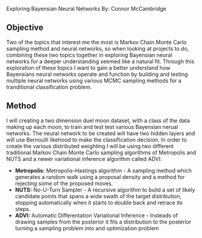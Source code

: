  Exploring Bayensian Neural Networks
By: Connor McCambridge


## Objective

Two of the topics that interest me the most is Markov Chain Monte Carlo sampling method and neural networks, so when looking at projects to do, combining these two topics together in exploring Bayensian neural networks for a deeper understanding seemed like a natural fit. Through this exploration of these topics I want to gain a better understand how Bayensians neural networks operate and function by building and testing multiple neural networks using various MCMC sampling methods for a tranditional classification problem.

## Method

I will creating a two dimension duel moon dataset, with a class of the data making up each moon, to train and test test various Bayensian nerual networks. The neural network to be created will have two hidden layers and will use Bernoulli likehood to make the classification decision. In order to create the various distributed weighting I will be using two different traditional Markov Chain Monte Carlo sampling algorithms of Metropolis and NUTS and a newer variational inference algorithm called ADVI. 
* **Metropolis:** Metropolis–Hastings algorithm - A sampling method which generates a random walk using a proposal density and a method for rejecting some of the proposed moves. 
* **NUTS:** No-U-Turn Sampler -  A recursive algorithm to build a set of likely candidate points that spans a wide swath of the target distribution, stopping automatically when it starts to double back and retrace its steps. 
* **ADVI:** Automatic Differentation Variational Inference - Insteads of drawing samples from the posterior it fits a distribution to the posterior turning a sampling problem into and optimization problem